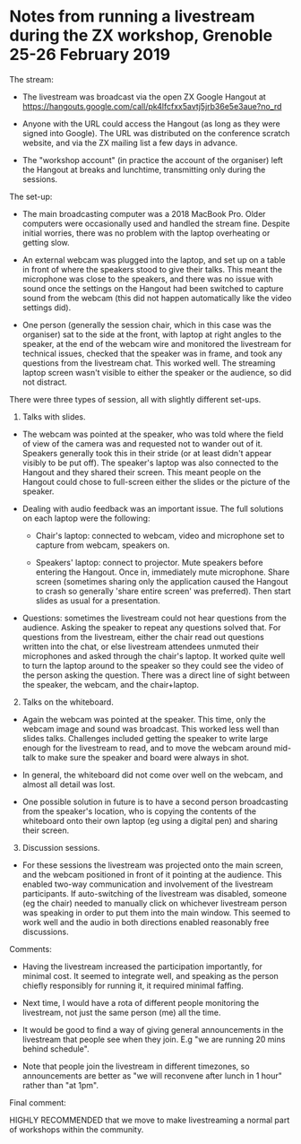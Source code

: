 # Notes from running a livestream during the ZX workshop, Grenoble 25-26 February 2019


The stream:

- The livestream was broadcast via the open ZX Google Hangout at
https://hangouts.google.com/call/pk4lfcfxx5avtj5jrb36e5e3aue?no_rd

- Anyone with the URL could access the Hangout (as long as they were signed into Google). The URL was distributed on the conference scratch website, and via the ZX mailing list a few days in advance.

- The "workshop account" (in practice the account of the organiser) left the Hangout at breaks and lunchtime, transmitting only during the sessions.


The set-up:

- The main broadcasting computer was a 2018 MacBook Pro. Older computers were occasionally used and handled the stream fine. Despite initial worries, there was no problem with the laptop overheating or getting slow.

- An external webcam was plugged into the laptop, and set up on a table in front of where the speakers stood to give their talks. This meant the microphone was close to the speakers, and there was no issue with sound once the settings on the Hangout had been switched to capture sound from the webcam (this did not happen automatically like the video settings did).

- One person (generally the session chair, which in this case was the organiser) sat to the side at the front, with laptop at right angles to the speaker, at the end of the webcam wire and monitored the livestream for technical issues, checked that the speaker was in frame, and took any questions from the livestream chat. This worked well. The streaming laptop screen wasn't visible to either the speaker or the audience, so did not distract.

There were three types of session, all with slightly different set-ups.

1. Talks with slides.

  - The webcam was pointed at the speaker, who was told where the field of view of the camera was and requested not to wander out of it. Speakers generally took this in their stride (or at least didn't appear visibly to be put off). The speaker's laptop was also connected to the Hangout and they shared their screen. This meant people on the Hangout could chose to full-screen either the slides or the picture of the speaker.

  - Dealing with audio feedback was an important issue. The full solutions on each laptop were the following:

    - Chair's laptop: connected to webcam, video and microphone set to capture from webcam, speakers on.

    - Speakers' laptop: connect to projector. Mute speakers before entering the Hangout. Once in, immediately mute microphone. Share screen (sometimes sharing only the application caused the Hangout to crash so generally 'share entire screen' was preferred). Then start slides as usual for a presentation.

  - Questions: sometimes the livestream could not hear questions from the audience. Asking the speaker to repeat any questions solved that. For questions from the livestream, either the chair read out questions written into the chat, or else livestream attendees unmuted their microphones and asked through the chair's laptop. It worked quite well to turn the laptop around to the speaker so they could see the video of the person asking the question. There was a direct line of sight between the speaker, the webcam, and the chair+laptop.

2. Talks on the whiteboard.

  - Again the webcam was pointed at the speaker. This time, only the webcam image and sound was broadcast. This worked less well than slides talks. Challenges included getting the speaker to write large enough for the livestream to read, and to move the webcam around mid-talk to make sure the speaker and board were always in shot.

  - In general, the whiteboard did not come over well on the webcam, and almost all detail was lost.

  - One possible solution in future is to have a second person broadcasting from the speaker's location, who is copying the contents of the whiteboard onto their own laptop (eg using a digital pen) and sharing their screen.

3. Discussion sessions.

  - For these sessions the livestream was projected onto the main screen, and the webcam positioned in front of it pointing at the audience. This enabled two-way communication and involvement of the livestream participants. If auto-switching of the livestream was disabled, someone (eg the chair) needed to manually click on whichever livestream person was speaking in order to put them into the main window. This seemed to work well and the audio in both directions enabled reasonably free discussions.



Comments:

- Having the livestream increased the participation importantly, for minimal cost. It seemed to integrate well, and speaking as the person chiefly responsibly for running it, it required minimal faffing.

- Next time, I would have a rota of different people monitoring the livestream, not just the same person (me) all the time.

- It would be good to find a way of giving general announcements in the livestream that people see when they join. E.g "we are running 20 mins behind schedule".

- Note that people join the livestream in different timezones, so announcements are better as "we will reconvene after lunch in 1 hour" rather than "at 1pm".


Final comment:

HIGHLY RECOMMENDED that we move to make livestreaming a normal part of workshops within the community.